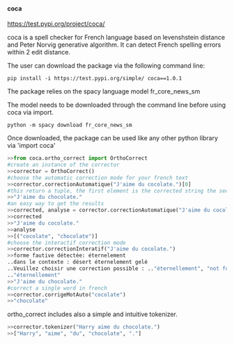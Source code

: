 #### coca
https://test.pypi.org/project/coca/ 


coca is a spell checker for French language based on levenshstein distance and Peter Norvig generative algorithm. It can detect French spelling errors within 2 edit distance.

The user can download the package via the following command line:
```cli
pip install -i https://test.pypi.org/simple/ coca==1.0.1
```
The package relies on the spacy language model fr_core_news_sm

The model needs to be downloaded through the command line before using coca via import.

```cli
python -m spacy download fr_core_news_sm
```

Once downloaded, the package can be used like any other python library via 'import coca'

```python
>>from coca.ortho_correct import OrthoCorrect
#create an instance of the corrector 
>>corrector = OrthoCorrect() 
#choose the automatic correction mode for your french text
>>corrector.correctionAutomatique("J'aime du cocolate.")[0]
#this return a tuple, the first element is the corrected string the second element is a list of all the detected errors [(error1, corrected forme1), (error2, corrected forme2)...]
>>"J'aime du chocolate."
#an easy way to get the results
>>corrected, analyse = corrector.correctionAutomatique("J'aime du cocolate.")
>>corrected
>>"J'aime du cocolate."
>>analyse
>>[("cocolate", "chocolate")]
#choose the interactif correction mode
>>corrector.correctionInteratif("J'aime du cocolate.")
>>forme fautive détectée: éternelement
..dans le contexte : désert éternelement gelé
..Veuillez choisir une correction possible : .."éternellement", "not found"
.."éternellement" 
>>"J'aime du chocolate."
#correct a single word in french
>>corrector.corrigeMotAuto("cocolate")
>>"chocolate"
```

ortho_correct includes also a simple and intuitive tokenizer.

```python
>>corrector.tokenizer("Harry aime du chocolate.")
>>["Harry", "aime", "du", "chocolate", "."]
```

